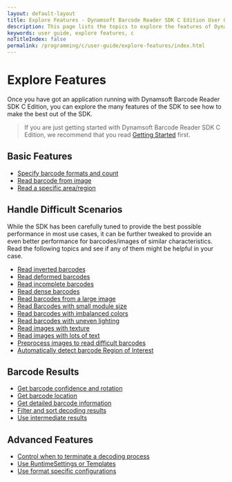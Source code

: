 ```yaml
---
layout: default-layout
title: Explore Features - Dynamsoft Barcode Reader SDK C Edition User Guide
description: This page lists the topics to explore the features of Dynamsoft Barcode Reader SDK C Edition.
keywords: user guide, explore features, c
noTitleIndex: false
permalink: /programming/c/user-guide/explore-features/index.html
---
```


# Explore Features

Once you have got an application running with Dynamsoft Barcode Reader SDK C Edition, you can explore the many features of the SDK to see how to make the best out of the SDK.

> If you are just getting started with Dynamsoft Barcode Reader SDK C Edition, we recommend that you read [Getting Started]({{site.dbr_c}}user-guide.html) first.

## Basic Features

* [Specify barcode formats and count]({{site.features}}barcode-formats-and-count.html?lang=c)
* [Read barcode from image]({{site.features}}read-different-source.html?lang=c)
* [Read a specific area/region]({{site.features}}barcode-scan-region.html?lang=c)

## Handle Difficult Scenarios

While the SDK has been carefully tuned to provide the best possible performance in most use cases, it can be further tweaked to provide an even better performance for barcodes/images of similar characteristics. Read the following topics and see if any of them might be helpful in your case.

* [Read inverted barcodes]({{site.features}}read-inverted-barcodes.html?lang=c)
* [Read deformed barcodes]({{site.features}}read-deformed-barcodes.html?lang=c)
* [Read incomplete barcodes]({{site.features}}read-incomplete-barcodes.html?lang=c)
* [Read dense barcodes]({{site.features}}read-dense-barcodes.html?lang=c)
* [Read barcodes from a large image]({{site.features}}read-a-large-image.html?lang=c)
* [Read Barcodes with small module size]({{site.features}}read-barcodes-with-small-module-size.html?lang=c)
* [Read barcodes with imbalanced colors]({{site.features}}read-barcodes-with-imbalanced-colour.html?lang=c)
* [Read barcodes with uneven lighting]({{site.features}}read-barcodes-with-uneven-lighting.html?lang=c)
* [Read images with texture]({{site.features}}read-images-with-texture.html?lang=c)
* [Read images with lots of text]({{site.features}}read-images-with-lots-of-text.html?lang=c)
* [Preprocess images to read difficult barcodes]({{site.features}}preprocess-images.html?lang=c)
* [Automatically detect barcode Region of Interest]({{site.features}}use-region-predetection.html?lang=c)

## Barcode Results

* [Get barcode confidence and rotation]({{site.features}}get-confidence-rotation.html?lang=c)
* [Get barcode location]({{site.features}}get-barcode-location.html?lang=c)
* [Get detailed barcode information]({{site.features}}get-detailed-info.html?lang=c)
* [Filter and sort decoding results]({{site.features}}filter-and-sort.html?lang=c)
* [Use intermediate results]({{site.features}}use-intermidiate-results.html?lang=c)

## Advanced Features

* [Control when to terminate a decoding process]({{site.features}}control-terminate-phase.html?lang=c)
* [Use RuntimeSettings or Templates]({{site.features}}use-runtimesettings-or-templates.html?lang=c)
* [Use format specific configurations]({{site.features}}use-format-specific-configuration.html?lang=c)
